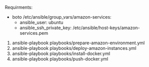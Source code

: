 Requirments:
  - boto
  /etc/ansible/group_vars/amazon-services:
    - ansible_user: ubuntu
    - ansible_ssh_private_key: /etc/ansible/host-keys/amazon-services.pem

1. ansible-playbook playbooks/prepare-amazon-environment.yml
2. ansible-playbook playbooks/deploy-amazon-instances.yml
3. ansible-playbook playbooks/install-docker.yml
4. ansible-playbook playbooks/push-docker.yml
